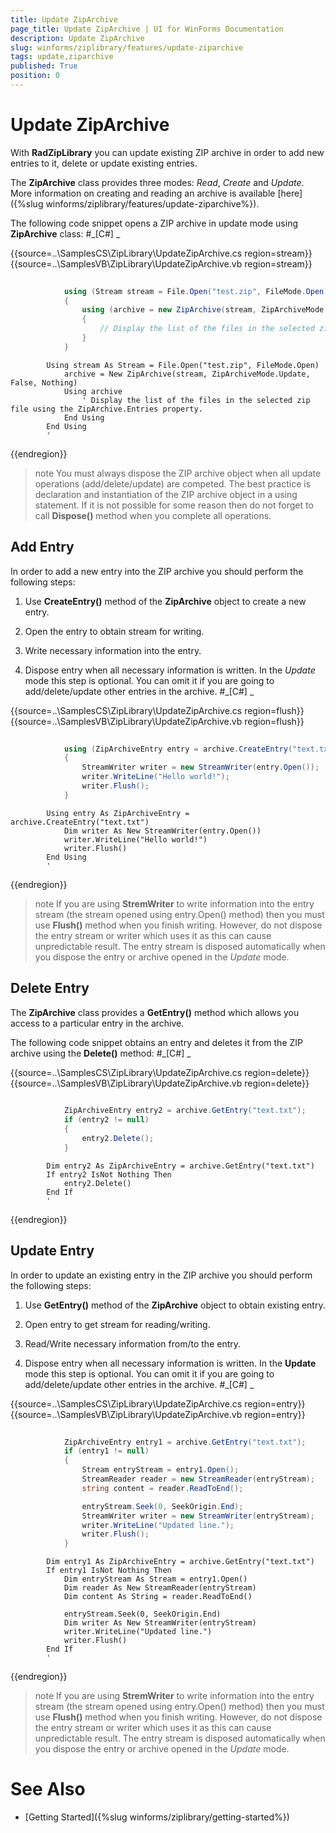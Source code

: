 ```yaml
---
title: Update ZipArchive
page_title: Update ZipArchive | UI for WinForms Documentation
description: Update ZipArchive
slug: winforms/ziplibrary/features/update-ziparchive
tags: update,ziparchive
published: True
position: 0
---
```


# Update ZipArchive



With __RadZipLibrary__ you can update existing ZIP archive in order to add new entries to it, delete or update existing entries.
      

The __ZipArchive__ class provides three modes: *Read*, *Create* and
        *Update*. More information on creating and reading an archive 
        is available [here]({%slug winforms/ziplibrary/features/update-ziparchive%}).
      

The following code snippet opens a ZIP archive in update mode using __ZipArchive__ class:
      #_[C#] _

	



{{source=..\SamplesCS\ZipLibrary\UpdateZipArchive.cs region=stream}} 
{{source=..\SamplesVB\ZipLibrary\UpdateZipArchive.vb region=stream}} 

````C#
            
            using (Stream stream = File.Open("test.zip", FileMode.Open))
            {
                using (archive = new ZipArchive(stream, ZipArchiveMode.Update, false, null))
                {
                    // Display the list of the files in the selected zip file using the ZipArchive.Entries property.
                }
            }
````
````VB.NET
        Using stream As Stream = File.Open("test.zip", FileMode.Open)
            archive = New ZipArchive(stream, ZipArchiveMode.Update, False, Nothing)
            Using archive
                ' Display the list of the files in the selected zip file using the ZipArchive.Entries property.
            End Using
        End Using
        '
````

{{endregion}} 




>note You must always dispose the ZIP archive object when all update operations (add/delete/update) are competed. The best practice is declaration 
          and instantiation of the ZIP archive object in a using statement. If it is not possible for some reason then do not forget to call __Dispose()__ method when you complete all operations.
>


## Add Entry

In order to add a new entry into the ZIP archive you should perform the following steps:
        

1. Use __CreateEntry()__ method of the __ZipArchive__ object to create a new entry.
            

1. Open the entry to obtain stream for writing.
            

1. Write necessary information into the entry.
            

1. Dispose entry when all necessary information is written. In the *Update* mode this step is optional. You can omit it
              if you are going to add/delete/update other entries in the archive.
            #_[C#] _

	



{{source=..\SamplesCS\ZipLibrary\UpdateZipArchive.cs region=flush}} 
{{source=..\SamplesVB\ZipLibrary\UpdateZipArchive.vb region=flush}} 

````C#
                
            using (ZipArchiveEntry entry = archive.CreateEntry("text.txt"))
            {
                StreamWriter writer = new StreamWriter(entry.Open());
                writer.WriteLine("Hello world!");
                writer.Flush();
            }
````
````VB.NET
        Using entry As ZipArchiveEntry = archive.CreateEntry("text.txt")
            Dim writer As New StreamWriter(entry.Open())
            writer.WriteLine("Hello world!")
            writer.Flush()
        End Using
        '
````

{{endregion}} 




>note If you are using __StremWriter__ to write information into the entry stream (the stream opened using entry.Open() method) then you
            must use __Flush()__ method when you finish writing. However, do not dispose the entry stream or writer which uses it as this can 
            cause unpredictable result. The entry stream is disposed automatically when you dispose the entry or archive opened in the *Update* mode.
>


## Delete Entry

The __ZipArchive__ class provides a __GetEntry()__ method which allows you access to a particular entry in 
          the archive.
        

The following code snippet obtains an entry and deletes it from the ZIP archive using the __Delete()__ method:
        #_[C#] _

	



{{source=..\SamplesCS\ZipLibrary\UpdateZipArchive.cs region=delete}} 
{{source=..\SamplesVB\ZipLibrary\UpdateZipArchive.vb region=delete}} 

````C#
            
            ZipArchiveEntry entry2 = archive.GetEntry("text.txt");
            if (entry2 != null)
            {
                entry2.Delete();
            }
````
````VB.NET
        Dim entry2 As ZipArchiveEntry = archive.GetEntry("text.txt")
        If entry2 IsNot Nothing Then
            entry2.Delete()
        End If
        '
````

{{endregion}} 




## Update Entry

In order to update an existing entry in the ZIP archive you should perform the following steps:
        

1. Use __GetEntry()__ method of the __ZipArchive__ object to obtain existing entry.
            

1. Open entry to get stream for reading/writing.
            

1. Read/Write necessary information from/to the entry.
            

1. Dispose entry when all necessary information is written. In the __Update__ mode this step is optional. You can omit it if you 
              are going to add/delete/update other entries in the archive.
            #_[C#] _

	



{{source=..\SamplesCS\ZipLibrary\UpdateZipArchive.cs region=entry}} 
{{source=..\SamplesVB\ZipLibrary\UpdateZipArchive.vb region=entry}} 

````C#
                
            ZipArchiveEntry entry1 = archive.GetEntry("text.txt");
            if (entry1 != null)
            {
                Stream entryStream = entry1.Open();
                StreamReader reader = new StreamReader(entryStream);
                string content = reader.ReadToEnd();

                entryStream.Seek(0, SeekOrigin.End);
                StreamWriter writer = new StreamWriter(entryStream);
                writer.WriteLine("Updated line.");
                writer.Flush();
            }
````
````VB.NET
        Dim entry1 As ZipArchiveEntry = archive.GetEntry("text.txt")
        If entry1 IsNot Nothing Then
            Dim entryStream As Stream = entry1.Open()
            Dim reader As New StreamReader(entryStream)
            Dim content As String = reader.ReadToEnd()

            entryStream.Seek(0, SeekOrigin.End)
            Dim writer As New StreamWriter(entryStream)
            writer.WriteLine("Updated line.")
            writer.Flush()
        End If
        '
````

{{endregion}} 




>note If you are using __StremWriter__ to write information into the entry stream (the stream opened using entry.Open() method) then you
            must use __Flush()__ method when you finish writing. However, do not dispose the entry stream or writer which uses it as this can 
            cause unpredictable result. The entry stream is disposed automatically when you dispose the entry or archive opened in the *Update* mode.
>


# See Also

 * [Getting Started]({%slug winforms/ziplibrary/getting-started%})
